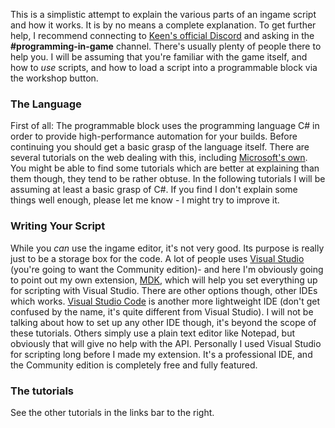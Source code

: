 
This is a simplistic attempt to explain the various parts of an ingame script and how it works. It is by no means a complete explanation. To get further help, I recommend connecting to [Keen's official Discord](https://discord.gg/0hIE7GirODUqhfIg) and asking in the **#programming-in-game** channel. There's usually plenty of people there to help you. I will be assuming that you're familiar with the game itself, and how to _use_ scripts, and how to load a script into a programmable block via the workshop button.

### The Language

First of all: The programmable block uses the programming language C# in order to provide high-performance automation for your builds. Before continuing you should get a basic grasp of the language itself. There are several tutorials on the web dealing with this, including [Microsoft's own](https://docs.microsoft.com/en-us/dotnet/csharp/csharp). You might be able to find some tutorials which are better at explaining than them though, they tend to be rather obtuse. In the following tutorials I will be assuming at least a basic grasp of C#. If you find I don't explain some things well enough, please let me know - I might try to improve it.

### Writing Your Script
While you _can_ use the ingame editor, it's not very good. Its purpose is really just to be a storage box for the code. A lot of people uses [Visual Studio](https://docs.microsoft.com/en-us/visualstudio/install/install-visual-studio) (you're going to want the Community edition)-  and here I'm obviously going to point out my own extension, [MDK](https://github.com/malware-dev/MDK-SE/releases), which will help you set everything up for scripting with Visual Studio. There are other options though, other IDEs which works. [Visual Studio Code](https://code.visualstudio.com/) is another more lightweight IDE (don't get confused by the name, it's quite different from Visual Studio). I will not be talking about how to set up any other IDE though, it's beyond the scope of these tutorials. Others simply use a plain text editor like Notepad, but obviously that will give no help with the API.  Personally I used Visual Studio for scripting long before I made my extension. It's a professional IDE, and the Community edition is completely free and fully featured.

### The tutorials
See the other tutorials in the links bar to the right.